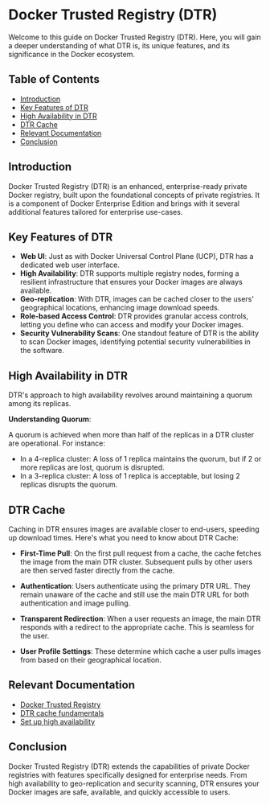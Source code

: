 # Docker Trusted Registry (DTR)

Welcome to this guide on Docker Trusted Registry (DTR). Here, you will gain a deeper understanding of what DTR is, its unique features, and its significance in the Docker ecosystem.

## Table of Contents

- [Introduction](#introduction)
- [Key Features of DTR](#key-features-of-dtr)
- [High Availability in DTR](#high-availability-in-dtr)
- [DTR Cache](#dtr-cache)
- [Relevant Documentation](#relevant-documentation)
- [Conclusion](#conclusion)

## Introduction

Docker Trusted Registry (DTR) is an enhanced, enterprise-ready private Docker registry, built upon the foundational concepts of private registries. It is a component of Docker Enterprise Edition and brings with it several additional features tailored for enterprise use-cases.

## Key Features of DTR

- **Web UI**: Just as with Docker Universal Control Plane (UCP), DTR has a dedicated web user interface.
- **High Availability**: DTR supports multiple registry nodes, forming a resilient infrastructure that ensures your Docker images are always available.
- **Geo-replication**: With DTR, images can be cached closer to the users' geographical locations, enhancing image download speeds.
- **Role-based Access Control**: DTR provides granular access controls, letting you define who can access and modify your Docker images.
- **Security Vulnerability Scans**: One standout feature of DTR is the ability to scan Docker images, identifying potential security vulnerabilities in the software.

## High Availability in DTR

DTR's approach to high availability revolves around maintaining a quorum among its replicas.

**Understanding Quorum**: 

A quorum is achieved when more than half of the replicas in a DTR cluster are operational. For instance:
- In a 4-replica cluster: A loss of 1 replica maintains the quorum, but if 2 or more replicas are lost, quorum is disrupted.
- In a 3-replica cluster: A loss of 1 replica is acceptable, but losing 2 replicas disrupts the quorum.

## DTR Cache

Caching in DTR ensures images are available closer to end-users, speeding up download times. Here's what you need to know about DTR Cache:

- **First-Time Pull**: On the first pull request from a cache, the cache fetches the image from the main DTR cluster. Subsequent pulls by other users are then served faster directly from the cache.
  
- **Authentication**: Users authenticate using the primary DTR URL. They remain unaware of the cache and still use the main DTR URL for both authentication and image pulling.

- **Transparent Redirection**: When a user requests an image, the main DTR responds with a redirect to the appropriate cache. This is seamless for the user.

- **User Profile Settings**: These determine which cache a user pulls images from based on their geographical location.

## Relevant Documentation

- [Docker Trusted Registry](https://docs.mirantis.com/containers/v2.1/dockeree-products/dtr.html#)
- [DTR cache fundamentals](https://docs.mirantis.com/containers/v2.1/dockeree-products/dtr/dtr-admin/configure/deploy-caches/dtr-cache-fundamentals.html)
- [Set up high availability](https://docs.mirantis.com/containers/v2.1/dockeree-products/dtr/dtr-admin/configure/set-up-high-availability.html)

## Conclusion

Docker Trusted Registry (DTR) extends the capabilities of private Docker registries with features specifically designed for enterprise needs. From high availability to geo-replication and security scanning, DTR ensures your Docker images are safe, available, and quickly accessible to users.